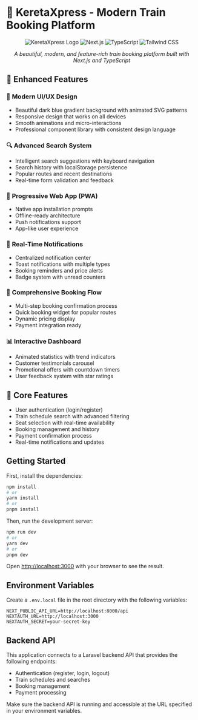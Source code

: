 # 🚄 KeretaXpress - Modern Train Booking Platform

<div align="center">

![KeretaXpress Logo](https://img.shields.io/badge/KeretaXpress-Train%20Booking-blue?style=for-the-badge)
![Next.js](https://img.shields.io/badge/Next.js-15-black?style=for-the-badge&logo=nextdotjs)
![TypeScript](https://img.shields.io/badge/TypeScript-5.3-blue?style=for-the-badge&logo=typescript)
![Tailwind CSS](https://img.shields.io/badge/Tailwind%20CSS-3.4-38BDF8?style=for-the-badge&logo=tailwindcss)

*A beautiful, modern, and feature-rich train booking platform built with Next.js and TypeScript*

</div>

## 🌟 Enhanced Features

### 🎨 **Modern UI/UX Design**
- Beautiful dark blue gradient background with animated SVG patterns
- Responsive design that works on all devices
- Smooth animations and micro-interactions
- Professional component library with consistent design language

### 🔍 **Advanced Search System**
- Intelligent search suggestions with keyboard navigation
- Search history with localStorage persistence
- Popular routes and recent destinations
- Real-time form validation and feedback

### 📱 **Progressive Web App (PWA)**
- Native app installation prompts
- Offline-ready architecture
- Push notifications support
- App-like user experience

### 🔔 **Real-Time Notifications**
- Centralized notification center
- Toast notifications with multiple types
- Booking reminders and price alerts
- Badge system with unread counters

### 🎫 **Comprehensive Booking Flow**
- Multi-step booking confirmation process
- Quick booking widget for popular routes
- Dynamic pricing display
- Payment integration ready

### 📊 **Interactive Dashboard**
- Animated statistics with trend indicators
- Customer testimonials carousel
- Promotional offers with countdown timers
- User feedback system with star ratings

## 🚀 Core Features

- User authentication (login/register)
- Train schedule search with advanced filtering
- Seat selection with real-time availability
- Booking management and history
- Payment confirmation process
- Real-time notifications and updates

## Getting Started

First, install the dependencies:

```bash
npm install
# or
yarn install
# or
pnpm install
```

Then, run the development server:

```bash
npm run dev
# or
yarn dev
# or
pnpm dev
```

Open [http://localhost:3000](http://localhost:3000) with your browser to see the result.

## Environment Variables

Create a `.env.local` file in the root directory with the following variables:

```env
NEXT_PUBLIC_API_URL=http://localhost:8000/api
NEXTAUTH_URL=http://localhost:3000
NEXTAUTH_SECRET=your-secret-key
```

## Backend API

This application connects to a Laravel backend API that provides the following endpoints:

- Authentication (register, login, logout)
- Train schedules and searches
- Booking management
- Payment processing

Make sure the backend API is running and accessible at the URL specified in your environment variables.
